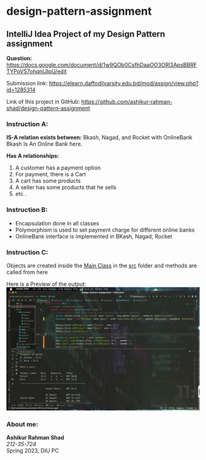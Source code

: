 # design-pattern-assignment

## IntelliJ Idea Project of my Design Pattern assignment

**Question:** https://docs.google.com/document/d/1w9QOb0CsfhDaaOO3ORl3ApsBBRFTYPoV57ohqnlJIpU/edit

Submission link: https://elearn.daffodilvarsity.edu.bd/mod/assign/view.php?id=1285314

Link of this project in GitHub:
https://github.com/ashikur-rahman-shad/design-pattern-assignment

### Instruction A:

**IS-A relation exists between:**
Bkash, Nagad, and Rocket with OnlineBank
Bkash Is An Online Bank here.

**Has A relationships:**
1. A customer has a payment option
2. For payment, there is a Cart
3. A cart has some products
4. A seller has some products that he sells
5. etc
.

### Instruction B:

* Encapsulation done in all classes
* Polymorphism is used to set payment charge for different online banks
* OnlineBank interface is implemented in BKash, Nagad, Rocket

### Instruction C:
Objects are created inside the [Main Class](src/Main.java) in the [src](src/) folder and methods are called from here

Here is a Preview of the output:
![](img/preview.png)


### About me:

**Ashikur Rahman Shad** \
_212-35-724_ \
Spring 2023, DIU PC

